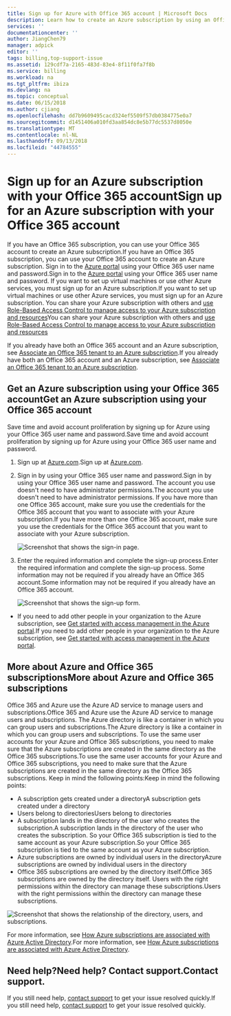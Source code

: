 ```yaml
---
title: Sign up for Azure with Office 365 account | Microsoft Docs
description: Learn how to create an Azure subscription by using an Office 365 account
services: ''
documentationcenter: ''
author: JiangChen79
manager: adpick
editor: ''
tags: billing,top-support-issue
ms.assetid: 129cdf7a-2165-483d-83e4-8f11f0fa7f8b
ms.service: billing
ms.workload: na
ms.tgt_pltfrm: ibiza
ms.devlang: na
ms.topic: conceptual
ms.date: 06/15/2018
ms.author: cjiang
ms.openlocfilehash: dd7b9609495cacd324ef5509f57db0384775e0a7
ms.sourcegitcommit: d1451406a010fd3aa854dc8e5b77dc5537d8050e
ms.translationtype: MT
ms.contentlocale: nl-NL
ms.lasthandoff: 09/13/2018
ms.locfileid: "44784555"
---
```

# <a name="sign-up-for-an-azure-subscription-with-your-office-365-account"></a><span data-ttu-id="bea7f-103">Sign up for an Azure subscription with your Office 365 account</span><span class="sxs-lookup"><span data-stu-id="bea7f-103">Sign up for an Azure subscription with your Office 365 account</span></span>
<span data-ttu-id="bea7f-104">If you have an Office 365 subscription, you can use your Office 365 account to create an Azure subscription.</span><span class="sxs-lookup"><span data-stu-id="bea7f-104">If you have an Office 365 subscription, you can use your Office 365 account to create an Azure subscription.</span></span> <span data-ttu-id="bea7f-105">Sign in to the [Azure portal](https://portal.azure.com/) using your Office 365 user name and password.</span><span class="sxs-lookup"><span data-stu-id="bea7f-105">Sign in to the [Azure portal](https://portal.azure.com/) using your Office 365 user name and password.</span></span> <span data-ttu-id="bea7f-106">If you want to set up virtual machines or use other Azure services, you must sign up for an Azure subscription.</span><span class="sxs-lookup"><span data-stu-id="bea7f-106">If you want to set up virtual machines or use other Azure services, you must sign up for an Azure subscription.</span></span> <span data-ttu-id="bea7f-107">You can share your Azure subscription with others and [use Role-Based Access Control to manage access to your Azure subscription and resources](https://docs.microsoft.com/azure/role-based-access-control/role-assignments-portal)</span><span class="sxs-lookup"><span data-stu-id="bea7f-107">You can share your Azure subscription with others and [use Role-Based Access Control to manage access to your Azure subscription and resources](https://docs.microsoft.com/azure/role-based-access-control/role-assignments-portal)</span></span>

<span data-ttu-id="bea7f-108">If you already have both an Office 365 account and an Azure subscription, see [Associate an Office 365 tenant to an Azure subscription](billing-add-office-365-tenant-to-azure-subscription.md).</span><span class="sxs-lookup"><span data-stu-id="bea7f-108">If you already have both an Office 365 account and an Azure subscription, see [Associate an Office 365 tenant to an Azure subscription](billing-add-office-365-tenant-to-azure-subscription.md).</span></span>

## <a name="get-an-azure-subscription-using-your-office-365-account"></a><span data-ttu-id="bea7f-109">Get an Azure subscription using your Office 365 account</span><span class="sxs-lookup"><span data-stu-id="bea7f-109">Get an Azure subscription using your Office 365 account</span></span>

<span data-ttu-id="bea7f-110">Save time and avoid account proliferation by signing up for Azure using your Office 365 user name and password.</span><span class="sxs-lookup"><span data-stu-id="bea7f-110">Save time and avoid account proliferation by signing up for Azure using your Office 365 user name and password.</span></span> 

1. <span data-ttu-id="bea7f-111">Sign up at [Azure.com](https://account.azure.com/signup?offer=MS-AZR-0044p&appId=docs).</span><span class="sxs-lookup"><span data-stu-id="bea7f-111">Sign up at [Azure.com](https://account.azure.com/signup?offer=MS-AZR-0044p&appId=docs).</span></span> 
2. <span data-ttu-id="bea7f-112">Sign in by using your Office 365 user name and password.</span><span class="sxs-lookup"><span data-stu-id="bea7f-112">Sign in by using your Office 365 user name and password.</span></span> <span data-ttu-id="bea7f-113">The account you use doesn't need to have administrator permissions.</span><span class="sxs-lookup"><span data-stu-id="bea7f-113">The account you use doesn't need to have administrator permissions.</span></span> <span data-ttu-id="bea7f-114">If you have more than one Office 365 account, make sure you use the credentials for the Office 365 account that you want to associate with your Azure subscription.</span><span class="sxs-lookup"><span data-stu-id="bea7f-114">If you have more than one Office 365 account, make sure you use the credentials for the Office 365 account that you want to associate with your Azure subscription.</span></span> 

   ![Screenshot that shows the sign-in page.](./media/billing-use-existing-office-365-account-azure-subscription/billing-sign-in-with-office-365-account.png)

3. <span data-ttu-id="bea7f-116">Enter the required information and complete the sign-up process.</span><span class="sxs-lookup"><span data-stu-id="bea7f-116">Enter the required information and complete the sign-up process.</span></span> <span data-ttu-id="bea7f-117">Some information may not be required if you already have an Office 365 account.</span><span class="sxs-lookup"><span data-stu-id="bea7f-117">Some information may not be required if you already have an Office 365 account.</span></span>

    ![Screenshot that shows the sign-up form.](./media/billing-use-existing-office-365-account-azure-subscription/billing-azure-sign-up-fill-information.png)

- <span data-ttu-id="bea7f-119">If you need to add other people in your organization to the Azure subscription, see [Get started with access management in the Azure portal](../role-based-access-control/overview.md).</span><span class="sxs-lookup"><span data-stu-id="bea7f-119">If you need to add other people in your organization to the Azure subscription, see [Get started with access management in the Azure portal](../role-based-access-control/overview.md).</span></span> 

## <span data-ttu-id="bea7f-120"><a id="more-about-subs">More about Azure and Office 365 subscriptions</a></span><span class="sxs-lookup"><span data-stu-id="bea7f-120"><a id="more-about-subs">More about Azure and Office 365 subscriptions</a></span></span>
<span data-ttu-id="bea7f-121">Office 365 and Azure use the Azure AD service to manage users and subscriptions.</span><span class="sxs-lookup"><span data-stu-id="bea7f-121">Office 365 and Azure use the Azure AD service to manage users and subscriptions.</span></span> <span data-ttu-id="bea7f-122">The Azure directory is like a container in which you can group users and subscriptions.</span><span class="sxs-lookup"><span data-stu-id="bea7f-122">The Azure directory is like a container in which you can group users and subscriptions.</span></span> <span data-ttu-id="bea7f-123">To use the same user accounts for your Azure and Office 365 subscriptions, you need to make sure that the Azure subscriptions are created in the same directory as the Office 365 subscriptions.</span><span class="sxs-lookup"><span data-stu-id="bea7f-123">To use the same user accounts for your Azure and Office 365 subscriptions, you need to make sure that the Azure subscriptions are created in the same directory as the Office 365 subscriptions.</span></span> <span data-ttu-id="bea7f-124">Keep in mind the following points:</span><span class="sxs-lookup"><span data-stu-id="bea7f-124">Keep in mind the following points:</span></span>

* <span data-ttu-id="bea7f-125">A subscription gets created under a directory</span><span class="sxs-lookup"><span data-stu-id="bea7f-125">A subscription gets created under a directory</span></span>
* <span data-ttu-id="bea7f-126">Users belong to directories</span><span class="sxs-lookup"><span data-stu-id="bea7f-126">Users belong to directories</span></span>
* <span data-ttu-id="bea7f-127">A subscription lands in the directory of the user who creates the subscription.</span><span class="sxs-lookup"><span data-stu-id="bea7f-127">A subscription lands in the directory of the user who creates the subscription.</span></span> <span data-ttu-id="bea7f-128">So your Office 365 subscription is tied to the same account as your Azure subscription.</span><span class="sxs-lookup"><span data-stu-id="bea7f-128">So your Office 365 subscription is tied to the same account as your Azure subscription.</span></span>
* <span data-ttu-id="bea7f-129">Azure subscriptions are owned by individual users in the directory</span><span class="sxs-lookup"><span data-stu-id="bea7f-129">Azure subscriptions are owned by individual users in the directory</span></span>
* <span data-ttu-id="bea7f-130">Office 365 subscriptions are owned by the directory itself.</span><span class="sxs-lookup"><span data-stu-id="bea7f-130">Office 365 subscriptions are owned by the directory itself.</span></span> <span data-ttu-id="bea7f-131">Users with the right permissions within the directory can manage these subscriptions.</span><span class="sxs-lookup"><span data-stu-id="bea7f-131">Users with the right permissions within the directory can manage these subscriptions.</span></span>

![Screenshot that shows the relationship of the directory, users, and subscriptions.](./media/billing-use-existing-office-365-account-azure-subscription/19-background-information.png)

<span data-ttu-id="bea7f-133">For more information, see [How Azure subscriptions are associated with Azure Active Directory](../active-directory/fundamentals/active-directory-how-subscriptions-associated-directory.md).</span><span class="sxs-lookup"><span data-stu-id="bea7f-133">For more information, see [How Azure subscriptions are associated with Azure Active Directory](../active-directory/fundamentals/active-directory-how-subscriptions-associated-directory.md).</span></span>

## <a name="need-help-contact-support"></a><span data-ttu-id="bea7f-134">Need help?</span><span class="sxs-lookup"><span data-stu-id="bea7f-134">Need help?</span></span> <span data-ttu-id="bea7f-135">Contact support.</span><span class="sxs-lookup"><span data-stu-id="bea7f-135">Contact support.</span></span>
<span data-ttu-id="bea7f-136">If you still need help, [contact support](https://portal.azure.com/?#blade/Microsoft_Azure_Support/HelpAndSupportBlade) to get your issue resolved quickly.</span><span class="sxs-lookup"><span data-stu-id="bea7f-136">If you still need help, [contact support](https://portal.azure.com/?#blade/Microsoft_Azure_Support/HelpAndSupportBlade) to get your issue resolved quickly.</span></span> 
